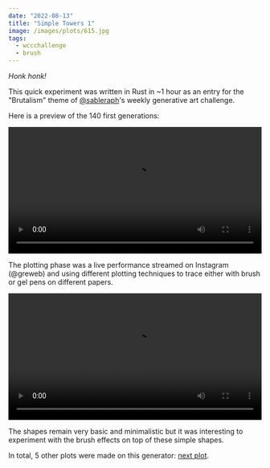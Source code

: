 ```yaml
---
date: "2022-08-13"
title: "Simple Towers 1"
image: /images/plots/615.jpg
tags:
  - wccchallenge
  - brush
---
```


_Honk honk!_

This quick experiment was written in Rust in ~1 hour as an entry for the "Brutalism" theme of [@sableraph](https://twitter.com/sableRaph)'s weekly generative art challenge.

Here is a preview of the 140 first generations:

<video loop autoplay controls src="/images/plots/615-preview.mp4" width="100%"></video>

The plotting phase was a live performance streamed on Instagram (@greweb) and using different plotting techniques to trace either with brush or gel pens on different papers.

<video loop autoPlay controls src="/images/plots/615-live.mp4" width="100%"></video>

The shapes remain very basic and minimalistic but it was interesting to experiment with the brush effects on top of these simple shapes.

In total, 5 other plots were made on this generator: [next plot](616).
